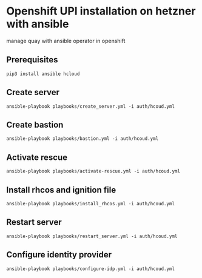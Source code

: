 # Openshift UPI installation on hetzner with ansible

manage quay with ansible operator in openshift

## Prerequisites

```pip3 install ansible hcloud```


## Create server 

```ansible-playbook playbooks/create_server.yml -i auth/hcoud.yml```

## Create bastion 

```ansible-playbook playbooks/bastion.yml -i auth/hcoud.yml```

## Activate rescue

```ansible-playbook playbooks/activate-rescue.yml -i auth/hcoud.yml```

## Install rhcos and ignition file

```ansible-playbook playbooks/install_rhcos.yml -i auth/hcoud.yml```

## Restart server

```ansible-playbook playbooks/restart_server.yml -i auth/hcoud.yml```

## Configure identity provider 

```ansible-playbook playbooks/configure-idp.yml -i auth/hcoud.yml```











